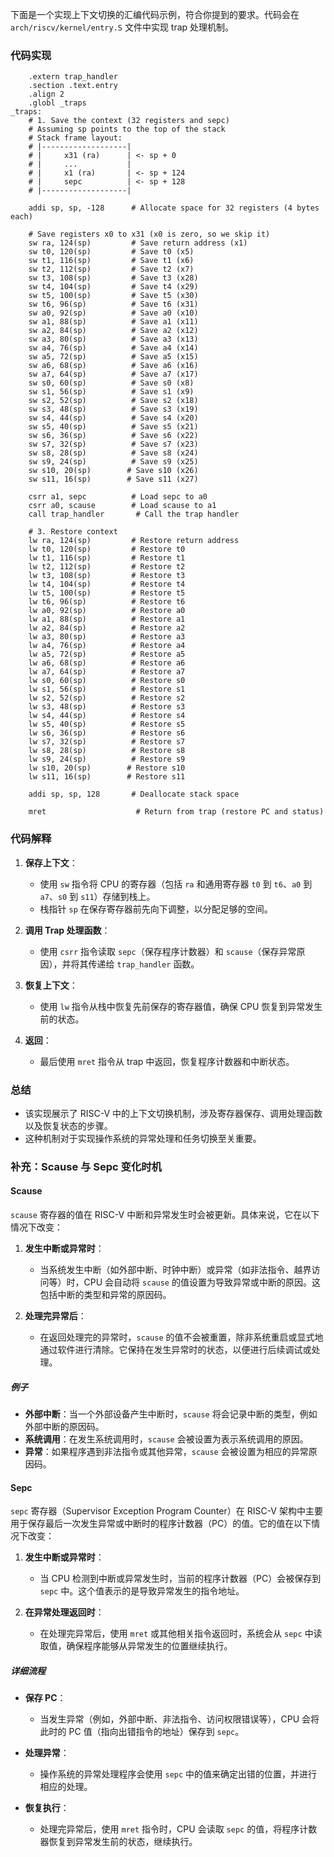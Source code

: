 下面是一个实现上下文切换的汇编代码示例，符合你提到的要求。代码会在 `arch/riscv/kernel/entry.S` 文件中实现 trap 处理机制。

### 代码实现

```assembly
    .extern trap_handler
    .section .text.entry
    .align 2
    .globl _traps 
_traps:
    # 1. Save the context (32 registers and sepc)
    # Assuming sp points to the top of the stack
    # Stack frame layout:
    # |-------------------|
    # |     x31 (ra)      | <- sp + 0
    # |     ...           |
    # |     x1 (ra)       | <- sp + 124
    # |     sepc          | <- sp + 128
    # |-------------------|

    addi sp, sp, -128      # Allocate space for 32 registers (4 bytes each)
    
    # Save registers x0 to x31 (x0 is zero, so we skip it)
    sw ra, 124(sp)         # Save return address (x1)
    sw t0, 120(sp)         # Save t0 (x5)
    sw t1, 116(sp)         # Save t1 (x6)
    sw t2, 112(sp)         # Save t2 (x7)
    sw t3, 108(sp)         # Save t3 (x28)
    sw t4, 104(sp)         # Save t4 (x29)
    sw t5, 100(sp)         # Save t5 (x30)
    sw t6, 96(sp)          # Save t6 (x31)
    sw a0, 92(sp)          # Save a0 (x10)
    sw a1, 88(sp)          # Save a1 (x11)
    sw a2, 84(sp)          # Save a2 (x12)
    sw a3, 80(sp)          # Save a3 (x13)
    sw a4, 76(sp)          # Save a4 (x14)
    sw a5, 72(sp)          # Save a5 (x15)
    sw a6, 68(sp)          # Save a6 (x16)
    sw a7, 64(sp)          # Save a7 (x17)
    sw s0, 60(sp)          # Save s0 (x8)
    sw s1, 56(sp)          # Save s1 (x9)
    sw s2, 52(sp)          # Save s2 (x18)
    sw s3, 48(sp)          # Save s3 (x19)
    sw s4, 44(sp)          # Save s4 (x20)
    sw s5, 40(sp)          # Save s5 (x21)
    sw s6, 36(sp)          # Save s6 (x22)
    sw s7, 32(sp)          # Save s7 (x23)
    sw s8, 28(sp)          # Save s8 (x24)
    sw s9, 24(sp)          # Save s9 (x25)
    sw s10, 20(sp)        # Save s10 (x26)
    sw s11, 16(sp)        # Save s11 (x27)
    
    csrr a1, sepc          # Load sepc to a0
    csrr a0, scause        # Load scause to a1
    call trap_handler       # Call the trap handler

    # 3. Restore context
    lw ra, 124(sp)         # Restore return address
    lw t0, 120(sp)         # Restore t0
    lw t1, 116(sp)         # Restore t1
    lw t2, 112(sp)         # Restore t2
    lw t3, 108(sp)         # Restore t3
    lw t4, 104(sp)         # Restore t4
    lw t5, 100(sp)         # Restore t5
    lw t6, 96(sp)          # Restore t6
    lw a0, 92(sp)          # Restore a0
    lw a1, 88(sp)          # Restore a1
    lw a2, 84(sp)          # Restore a2
    lw a3, 80(sp)          # Restore a3
    lw a4, 76(sp)          # Restore a4
    lw a5, 72(sp)          # Restore a5
    lw a6, 68(sp)          # Restore a6
    lw a7, 64(sp)          # Restore a7
    lw s0, 60(sp)          # Restore s0
    lw s1, 56(sp)          # Restore s1
    lw s2, 52(sp)          # Restore s2
    lw s3, 48(sp)          # Restore s3
    lw s4, 44(sp)          # Restore s4
    lw s5, 40(sp)          # Restore s5
    lw s6, 36(sp)          # Restore s6
    lw s7, 32(sp)          # Restore s7
    lw s8, 28(sp)          # Restore s8
    lw s9, 24(sp)          # Restore s9
    lw s10, 20(sp)        # Restore s10
    lw s11, 16(sp)        # Restore s11

    addi sp, sp, 128       # Deallocate stack space

    mret                    # Return from trap (restore PC and status)
```

### 代码解释

1. **保存上下文**：
   - 使用 `sw` 指令将 CPU 的寄存器（包括 `ra` 和通用寄存器 `t0` 到 `t6`、`a0` 到 `a7`、`s0` 到 `s11`）存储到栈上。
   - 栈指针 `sp` 在保存寄存器前先向下调整，以分配足够的空间。

2. **调用 Trap 处理函数**：
   - 使用 `csrr` 指令读取 `sepc`（保存程序计数器）和 `scause`（保存异常原因），并将其传递给 `trap_handler` 函数。

3. **恢复上下文**：
   - 使用 `lw` 指令从栈中恢复先前保存的寄存器值，确保 CPU 恢复到异常发生前的状态。

4. **返回**：
   - 最后使用 `mret` 指令从 trap 中返回，恢复程序计数器和中断状态。

### 总结

- 该实现展示了 RISC-V 中的上下文切换机制，涉及寄存器保存、调用处理函数以及恢复状态的步骤。
- 这种机制对于实现操作系统的异常处理和任务切换至关重要。

### 补充：Scause 与 Sepc 变化时机
#### Scause
`scause` 寄存器的值在 RISC-V 中断和异常发生时会被更新。具体来说，它在以下情况下改变：

1. **发生中断或异常时**：
   - 当系统发生中断（如外部中断、时钟中断）或异常（如非法指令、越界访问等）时，CPU 会自动将 `scause` 的值设置为导致异常或中断的原因。这包括中断的类型和异常的原因码。

2. **处理完异常后**：
   - 在返回处理完的异常时，`scause` 的值不会被重置，除非系统重启或显式地通过软件进行清除。它保持在发生异常时的状态，以便进行后续调试或处理。

##### 例子

- **外部中断**：当一个外部设备产生中断时，`scause` 将会记录中断的类型，例如外部中断的原因码。
- **系统调用**：在发生系统调用时，`scause` 会被设置为表示系统调用的原因。
- **异常**：如果程序遇到非法指令或其他异常，`scause` 会被设置为相应的异常原因码。

#### Sepc
`sepc` 寄存器（Supervisor Exception Program Counter）在 RISC-V 架构中主要用于保存最后一次发生异常或中断时的程序计数器（PC）的值。它的值在以下情况下改变：

1. **发生中断或异常时**：
   - 当 CPU 检测到中断或异常发生时，当前的程序计数器（PC）会被保存到 `sepc` 中。这个值表示的是导致异常发生的指令地址。

2. **在异常处理返回时**：
   - 在处理完异常后，使用 `mret` 或其他相关指令返回时，系统会从 `sepc` 中读取值，确保程序能够从异常发生的位置继续执行。

##### 详细流程

- **保存 PC**：
  - 当发生异常（例如，外部中断、非法指令、访问权限错误等），CPU 会将此时的 PC 值（指向出错指令的地址）保存到 `sepc`。

- **处理异常**：
  - 操作系统的异常处理程序会使用 `sepc` 中的值来确定出错的位置，并进行相应的处理。

- **恢复执行**：
  - 处理完异常后，使用 `mret` 指令时，CPU 会读取 `sepc` 的值，将程序计数器恢复到异常发生前的状态，继续执行。